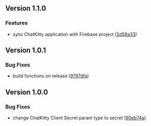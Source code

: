 ## Version 1.1.0


### Features

* sync ChatKitty application with Firebase project ([2d58a33](https://github.com/ChatKitty/chatkitty-firebase-extension/commit/2d58a339357c60e068af1a3c1f8d18a23324e7aa))

## Version 1.0.1


### Bug Fixes

* build functions on release ([9797dfa](https://github.com/ChatKitty/chatkitty-firebase-extension/commit/9797dfa23d84189db5fb68602cfa7332fe5adb5c))

## Version 1.0.0


### Bug Fixes

* change ChatKitty Client Secret param type to secret ([90eb74a](https://github.com/ChatKitty/chatkitty-firebase-extension/commit/90eb74a82cccd9b76298dc9d6cefa7d5eb943642))
